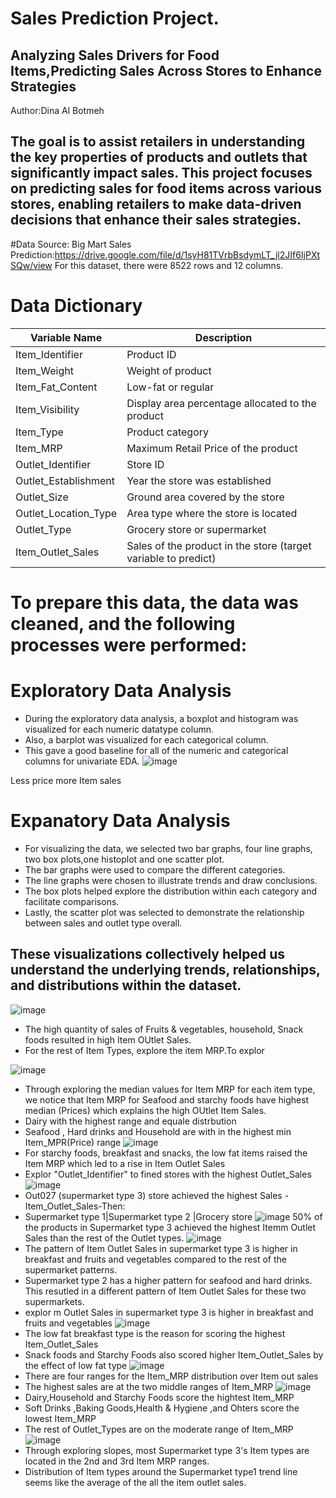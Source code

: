 # Sales Prediction Project.
## Analyzing Sales Drivers for Food Items,Predicting Sales Across Stores to Enhance Strategies
Author:Dina Al Botmeh
## The goal is to assist retailers in understanding the key properties of products and outlets that significantly impact sales. This project focuses on predicting sales for food items across various stores, enabling retailers to make data-driven decisions that enhance their sales strategies.
#Data Source:
Big Mart Sales Prediction:https://drive.google.com/file/d/1syH81TVrbBsdymLT_jl2JIf6IjPXtSQw/view
For this dataset, there were 8522 rows and 12 columns.
# Data Dictionary
| Variable Name         | Description                                                                         |
|-----------------------|-------------------------------------------------------------------------------------|
| Item_Identifier       | Product ID                                                                         |
| Item_Weight           | Weight of product                                                                   |
| Item_Fat_Content      | Low-fat or regular                                                                  |
| Item_Visibility       | Display area percentage allocated to the product                                    |
| Item_Type             | Product category                                                                    |
| Item_MRP              | Maximum Retail Price of the product                                                |
| Outlet_Identifier     | Store ID                                                                           |
| Outlet_Establishment   | Year the store was established                                                       |
| Outlet_Size           | Ground area covered by the store                                                    |
| Outlet_Location_Type  | Area type where the store is located                                               |
| Outlet_Type           | Grocery store or supermarket                                                        |
| Item_Outlet_Sales     | Sales of the product in the store (target variable to predict)                    |

# To prepare this data, the data was cleaned, and the following processes were performed:
# Exploratory Data Analysis
- During the exploratory data analysis, a boxplot and histogram was visualized for each numeric datatype column. 
- Also, a barplot was visualized for each categorical column. 
- This gave a good baseline for all of the numeric and categorical columns for univariate EDA.
![image](https://github.com/user-attachments/assets/af5eca2b-be4f-4213-9545-28671b1628b6)

Less price more Item sales

# Expanatory Data Analysis
- For visualizing the data, we selected two bar graphs, four line graphs, two box plots,one histoplot and one scatter plot.
- The bar graphs were used to compare the different categories.
- The line graphs were chosen to illustrate trends and draw conclusions.
- The box plots helped explore the distribution within each category and facilitate comparisons.
- Lastly, the scatter plot was selected to demonstrate the relationship between sales and outlet type overall.
## These visualizations collectively helped us understand the underlying trends, relationships, and distributions within the dataset.
![image](https://github.com/user-attachments/assets/0aba73d0-6feb-494b-80d5-d7beeccd7f1a)
 - The high quantity of sales of Fruits & vegetables, household, Snack foods resulted in high Item OUtlet Sales.
 - For the rest of Item Types, explore the item MRP.To explor  

![image](https://github.com/user-attachments/assets/e7a8a6b7-90de-4984-9d91-a9192fc4c811)
 - Through exploring the median values for Item MRP for each item type, we notice that Item MRP for Seafood and starchy foods have highest median (Prices) which explains the high OUtlet Item Sales.
 - Dairy with the highest range and equale distrbution
 - Seafood , Hard drinks and Household are with in the highest min Item_MPR(Price) range
![image](https://github.com/user-attachments/assets/642abdda-ac85-4e96-b410-59a05c613bf8)
 - For starchy foods, breakfast and snacks, the low fat items raised the Item MRP which led to a rise in Item Outlet Sales
 - Explor "Outlet_Identifier" to fined stores with the highest Outlet_Sales
![image](https://github.com/user-attachments/assets/89de8dc7-fa6f-4285-8875-e3bdfe4d7f5d)
 - Out027 (supermarket type 3) store achieved the highest Sales -Item_Outlet_Sales-Then:
 - Supermarket type 1|Supermarket type 2 |Grocery store
![image](https://github.com/user-attachments/assets/892db737-6f34-4275-9480-1f0d11d8a68f)
50% of the products in Supermarket type 3 achieved the highest Itemm Outlet Sales than the rest of the Outlet types. 
![image](https://github.com/user-attachments/assets/4f4a63d1-db81-411b-a343-2c7d834c6c0f)
 - The pattern of Item Outlet Sales in supermarket type 3 is higher in breakfast and fruits and vegetables compared to the rest of the supermarket patterns.
 - Supermarket type 2 has a higher pattern for seafood and hard drinks.
This resutled in a different pattern of Item Outlet Sales for these two supermarkets.
 - explor m Outlet Sales in supermarket type 3 is higher in breakfast and fruits and vegetables
![image](https://github.com/user-attachments/assets/953496e0-2c4d-429f-b4b9-5977eb05da7c)
 - The low fat breakfast type is the reason for scoring the highest Item_Outlet_Sales
 - Snack foods and Starchy Foods also scored higher Item_Outlet_Sales by the effect of low fat type
 ![image](https://github.com/user-attachments/assets/a7f05dc5-b048-4992-b40d-de092133d260)
 - There are four ranges for the Item_MRP distribution over Item out sales
 - The highest sales are at the two middle ranges of Item_MRP
![image](https://github.com/user-attachments/assets/6b92d3ff-115a-487d-902b-fcd2602e5974)
 - Dairy,Household and Starchy Foods score the hightest Item_MRP
 - Soft Drinks ,Baking Goods,Health & Hygiene ,and Ohters score the lowest Item_MRP
 - The rest of Outlet_Types are on the moderate range of Item_MRP
![image](https://github.com/user-attachments/assets/e247af4f-8833-4bb2-a05a-8417cc0cd63c)
 - Through exploring slopes, most Supermarket type 3's Item types are located in the 2nd and 3rd Item MRP ranges.
 - Distribution of Item types around the Supermarket type1 trend line seems like the average of the all the item outlet sales.
